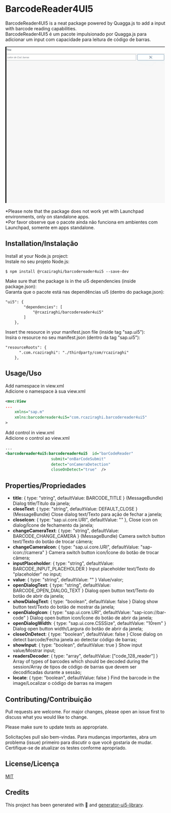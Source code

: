# BarcodeReader4UI5

BarcodeReader4UI5 is a neat package powered by Quagga.js to add a input with barcode reading capabilities.  
BarcodeReader4UI5 é um pacote impulsionado por Quagga.js para adicionar um input com capacidade para leitura de código de barras.  

![](screenshot.gif)

*Please note that the package does not work yet with Launchpad environments, only on standalone apps.  
*Por favor observe que o pacote ainda não funciona em ambientes com Launchpad, somente em apps standalone.  

## Installation/Instalação

Install at your Node.js project:  
Instale no seu projeto Node.js:  

```
$ npm install @rcaziraghi/barcodereader4ui5 --save-dev
```

Make sure that the package is in the ui5 dependencies (inside package.json):  
Garanta que o pacote está nas dependências ui5 (dentro do package.json):  

```
"ui5": {
		"dependencies": [
			"@rcaziraghi/barcodereader4ui5"
		]
	},
```

Insert the resource in your manifest.json file (inside tag "sap.ui5"):  
Insira o resource no seu manifest.json (dentro da tag "sap.ui5"):  

```
"resourceRoots": {  
      ".com.rcaziraghi": "./thirdparty/com/rcaziraghi"  
    },
```

## Usage/Uso

Add namespace in view.xml  
Adicione o namespace à sua view.xml  
```xml
<mvc:View
...
	xmlns="sap.m"
	xmlns:barcodereader4ui5="com.rcaziraghi.barcodereader4ui5"
>
```

Add control in view.xml  
Adicione o control ao view.xml  
```xml
...
<barcodereader4ui5:barcodereader4ui5  id="barCodeReader"
					submit="onBarCodeSubmit"
					detect="onCameraDetection"
					closeOnDetect="true"  />
```
## Properties/Propriedades

- **title**: { type: "string", defaultValue: BARCODE_TITLE } (MessageBundle)
    Dialog title/Titulo da janela;
- **closeText**: { type: "string", defaultValue: DEFAULT_CLOSE } (MessageBundle)
    Close dialog text/Texto para ação de fechar a janela;
- **closeIcon**: { type: "sap.ui.core.URI", defaultValue: "" },
    Close icon on dialog/Ícone de fechamento da janela;
- **changeCameraText**: { type: "string", defaultValue: BARCODE_CHANGE_CAMERA } (MessageBundle)
    Camera switch button text/Texto do botão de trocar câmera;
- **changeCameraIcon**: { type: "sap.ui.core.URI", defaultValue: "sap-icon://camera" }
    Camera switch button icon/Ícone do botão de trocar câmera;
- **inputPlaceholder**: { type: "string", defaultValue: BARCODE_INPUT_PLACEHOLDER }
    Input placeholder text/Texto do "placeholder" no input;
- **value**: { type: "string", defaultValue: "" }
    Value/valor;
- **openDialogText**: { type: "string", defaultValue: BARCODE_OPEN_DIALOG_TEXT }
    Dialog open button text/Texto do botão de abrir da janela;
- **showDialogText**: { type: "boolean", defaultValue: false }
    Dialog show button text/Texto do botão de mostrar da janela;
- **openDialogIcon**: { type: "sap.ui.core.URI", defaultValue: "sap-icon://bar-code" }
    Dialog open button icon/Ícone do botão de abrir da janela;
- **openDialogWidth**:  { type: "sap.ui.core.CSSSize", defaultValue: "10rem" }
    Dialog open button width/Largura do botão de abrir da janela;
- **closeOnDetect**: { type: "boolean", defaultValue: false }
    Close dialog on detect barcode/Fecha janela ao detectar código de barras;
- **showInput**: { type: "boolean", defaultValue: true }
    Show input value/Mostrar input;
- **readersDecoder**: { type: "array", defaultValue: ["code_128_reader"] }
    Array of types of barcodes which should be decoded during the session/Array de tipos de código de barras que devem ser decodificadas durante a sessão;
- **locate**: { type: "boolean", defaultValue: false }
    Find the barcode in the image/Localizar o código de barras na imagem

## Contributing/Contribuição

Pull requests are welcome. For major changes, please open an issue first to discuss what you would like to change.

Please make sure to update tests as appropriate.

Solicitações pull são bem-vindas. Para mudanças importantes, abra um problema (issue) primeiro para discutir o que você gostaria de mudar.  Certifique-se de atualizar os testes conforme apropriado.

## License/Licença
[MIT](https://choosealicense.com/licenses/mit/)

## Credits

This project has been generated with 💙 and [generator-ui5-library](https://github.com/geert-janklaps/generator-ui5-library).
